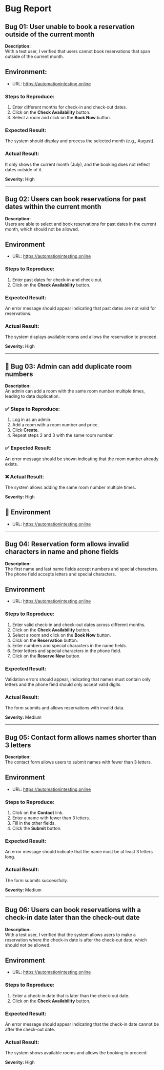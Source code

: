 #  Bug Report

##  Bug 01: User unable to book a reservation outside of the current month

**Description:**  
With a test user, I verified that users cannot book reservations that span outside of the current month.

##  Environment:
- URL: https://automationintesting.online

###  Steps to Reproduce:
1. Enter different months for check-in and check-out dates.
2. Click on the **Check Availability** button.
3. Select a room and click on the **Book Now** button.

###  Expected Result:
The system should display and process the selected month (e.g., August).

###  Actual Result:
It only shows the current month (July), and the booking does not reflect dates outside of it.

**Severity:** High

---

##  Bug 02: Users can book reservations for past dates within the current month

**Description:**  
Users are able to select and book reservations for past dates in the current month, which should not be allowed.

##  Environment
- URL: https://automationintesting.online

###  Steps to Reproduce:
1. Enter past dates for check-in and check-out.
2. Click on the **Check Availability** button.

###  Expected Result:
An error message should appear indicating that past dates are not valid for reservations.

###  Actual Result:
The system displays available rooms and allows the reservation to proceed.

**Severity:** High

---

## 🐞 Bug 03: Admin can add duplicate room numbers

**Description:**  
An admin can add a room with the same room number multiple times, leading to data duplication.

### ✅ Steps to Reproduce:
1. Log in as an admin.
2. Add a room with a room number and price.
3. Click **Create**.
4. Repeat steps 2 and 3 with the same room number.

### ✅ Expected Result:
An error message should be shown indicating that the room number already exists.

### ❌ Actual Result:
The system allows adding the same room number multiple times.

**Severity:** High

## 📍 Environment
- URL: https://automationintesting.online

---

##  Bug 04: Reservation form allows invalid characters in name and phone fields

**Description:**  
The first name and last name fields accept numbers and special characters. The phone field accepts letters and special characters.

##  Environment
- URL: https://automationintesting.online

###  Steps to Reproduce:
1. Enter valid check-in and check-out dates across different months.
2. Click on the **Check Availability** button.
3. Select a room and click on the **Book Now** button.
4. Click on the **Reservation** button.
5. Enter numbers and special characters in the name fields.
6. Enter letters and special characters in the phone field.
7. Click on the **Reserve Now** button.

###  Expected Result:
Validation errors should appear, indicating that names must contain only letters and the phone field should only accept valid digits.

###  Actual Result:
The form submits and allows reservations with invalid data.

**Severity:** Medium

---

##  Bug 05: Contact form allows names shorter than 3 letters

**Description:**  
The contact form allows users to submit names with fewer than 3 letters.

##  Environment
- URL: https://automationintesting.online

###  Steps to Reproduce:
1. Click on the **Contact** link.
2. Enter a name with fewer than 3 letters.
3. Fill in the other fields.
4. Click the **Submit** button.

###  Expected Result:
An error message should indicate that the name must be at least 3 letters long.

###  Actual Result:
The form submits successfully.

**Severity:** Medium

---

##  Bug 06: Users can book reservations with a check-in date later than the check-out date

**Description:**  
With a test user, I verified that the system allows users to make a reservation where the check-in date is after the check-out date, which should not be allowed.

##  Environment
- URL: https://automationintesting.online

###  Steps to Reproduce:
1. Enter a check-in date that is later than the check-out date.
2. Click on the **Check Availability** button.

###  Expected Result:
An error message should appear indicating that the check-in date cannot be after the check-out date.

###  Actual Result:
The system shows available rooms and allows the booking to proceed.

**Severity:** High

